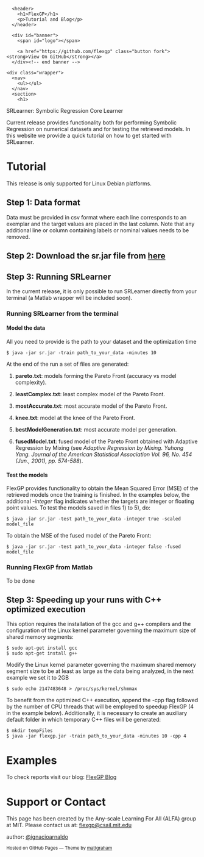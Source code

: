 <!doctype html>
<html>
  <head>
    <meta charset="utf-8">
    <meta http-equiv="X-UA-Compatible" content="chrome=1">
    <title>FlexGP by flexgp</title>
    <link rel="stylesheet" href="stylesheets/styles.css">
    <link rel="stylesheet" href="stylesheets/pygment_trac.css">
    <script src="https://ajax.googleapis.com/ajax/libs/jquery/1.7.1/jquery.min.js"></script>
    <script src="javascripts/main.js"></script>
    <!--[if lt IE 9]>
      <script src="//html5shiv.googlecode.com/svn/trunk/html5.js"></script>
    <![endif]-->
    <meta name="viewport" content="width=device-width, initial-scale=1, user-scalable=no">

  </head>
  <body>

      <header>
        <h1>FlexGP</h1>
        <p>Tutorial and Blog</p>
      </header>

      <div id="banner">
        <span id="logo"></span>

        <a href="https://github.com/flexgp" class="button fork"><strong>View On GitHub</strong></a>
      </div><!-- end banner -->

    <div class="wrapper">
      <nav>
        <ul></ul>
      </nav>
      <section>
        <h1>
<a name="flexgp-machine-learning-with-genetic-programming" class="anchor" 
href="#flexgp-machine-learning-with-genetic-programming"><span class="octicon 
octicon-link"></span></a>SRLearner: Symbolic Regression Core Learner</h1>

<p>Current release provides functionality both for performing Symbolic Regression on numerical datasets and 
for testing the retrieved models. In this website we provide a quick tutorial on how to get started with SRLearner.</p>

<h1>
<a name="tutorial" class="anchor" href="#tutorial"><span class="octicon octicon-link"></span></a>Tutorial</h1>

<p>This release is only supported for Linux Debian platforms.</p>

<h2>
<a name="step-2-data-format" class="anchor" href="#step-2-data-format"><span class="octicon 
octicon-link"></span></a>Step 1: Data format</h2>

<p>Data must be provided in csv format where each line corresponds to an exemplar and the target values are placed 
in the last column. Note that any additional line or column containing labels or nominal values needs to be removed.</p>

<h2>
<a name="step-1-download-the-flexgpjar-file-from-here" class="anchor" 
href="#step-1-download-the-flexgpjar-file-from-here"><span class="octicon 
octicon-link"></span></a>Step 2: Download the sr.jar file from <a href="https://github.com/flexgp/flexgp.github.io/releases">here</a>
</h2>

<h2>
<a name="step-3-running-flexgp" class="anchor" href="#step-3-running-flexgp"><span class="octicon 
octicon-link"></span></a>Step 3: Running SRLearner</h2>

<p>In the current release, it is only possible to run SRLearner directly from your terminal (a Matlab wrapper 
will be included soon).</p>

<h3>
<a name="running-flexgp-from-the-terminal" class="anchor" href="#running-flexgp-from-the-terminal"><span 
class="octicon octicon-link"></span></a>Running SRLearner from the terminal</h3>

<h4>
<a name="model-the-data" class="anchor" href="#model-the-data"><span class="octicon octicon-link"></span></a>Model 
the data</h4>

<p>All you need to provide is the path to your dataset and the optimization time</p>

<pre><code>$ java -jar sr.jar -train path_to_your_data -minutes 10 
</code></pre>

<p>At the end of the run a set of files are generated:</p>

<ol>
<li><p><strong>pareto.txt</strong>: models forming the Pareto Front (accuracy vs model complexity).</p></li>
<li><p><strong>leastComplex.txt</strong>: least complex model of the Pareto Front.</p></li>
<li><p><strong>mostAccurate.txt</strong>: most accurate model of the Pareto Front.</p></li>
<li><p><strong>knee.txt</strong>: model at the knee of the Pareto Front.</p></li>
<li><p><strong>bestModelGeneration.txt</strong>: most accurate model per generation.</p></li>
<li><p><strong>fusedModel.txt</strong>: fused model of the Pareto Front obtained with Adaptive Regression 
by Mixing (see <em>Adaptive Regression by Mixing. Yuhong Yang. Journal of the American Statistical Association 
Vol. 96, No. 454 (Jun., 2001), pp. 574-588</em>).</p></li>
</ol><h4>
<a name="test-the-models" class="anchor" href="#test-the-models"><span class="octicon octicon-link"></span></a>Test 
the models</h4>

<p>FlexGP provides functionality to obtain the Mean Squared Error (MSE) of the retrieved models once the training 
is finished. In the examples below, the additional <em>-integer</em> flag indicates whether the targets are integer 
or floating point values. To test the models saved in files 1) to 5), do:</p>

<pre><code>$ java -jar sr.jar -test path_to_your_data -integer true -scaled model_file 
</code></pre>

<p>To obtain the MSE of the fused model of the Pareto Front:</p>

<pre><code>$ java -jar sr.jar -test path_to_your_data -integer false -fused model_file 
</code></pre>

<h3>
<a name="running-flexgp-from-matlab" class="anchor" href="#running-flexgp-from-matlab"><span class="octicon octicon-link"></span></a>Running FlexGP from Matlab</h3>

<p>To be done</p>


<h2>
<a name="step-3-speeding-up-your-runs-with-c-optimized-execution" class="anchor" 
href="#step-3-speeding-up-your-runs-with-c-optimized-execution"><span class="octicon 
octicon-link"></span></a>Step 3: Speeding up your runs with C++ optimized execution</h2>

<p>This option requires the installation of the gcc and g++ compilers and the configuration of the Linux kernel parameter governing the maximum size of shared memory segments:</p>

<pre><code>$ sudo apt-get install gcc
$ sudo apt-get install g++
</code></pre>

<p>Modify the Linux kernel parameter governing the maximum shared memory segment size to be at least as large as the data being analyzed, in the next example we set it to 2GB</p>

<pre><code>$ sudo echo 2147483648 &gt; /proc/sys/kernel/shmmax
</code></pre>

<p>To benefit from the optimized C++ execution, append the -cpp flag followed by the number of CPU threads that will be employed to speedup FlexGP (4 in the example below). Additionally, it is necessary to create an auxiliary default folder in which temporary C++ files will be generated:</p>

<pre><code>$ mkdir tempFiles
$ java -jar flexgp.jar -train path_to_your_data -minutes 10 -cpp 4
</code></pre>

<h1>
<a name="examples" class="anchor" href="#examples"><span class="octicon octicon-link"></span></a>Examples</h1>

<p>To check reports visit our blog:
<a href="blog.html">FlexGP Blog</a></p>

<h1>
<a name="support-or-contact" class="anchor" href="#support-or-contact"><span class="octicon octicon-link"></span></a>Support or Contact</h1>

<p>This page has been created by the Any-scale Learning For All (ALFA) group at MIT. Please contact us at: <a href="mailto:flexgp@csail.mit.edu">flexgp@csail.mit.edu</a> </p>

<p>author: <a href="https://github.com/ignacioarnaldo" class="user-mention">@ignacioarnaldo</a></p>
      </section>
      <footer>
        <p><small>Hosted on GitHub Pages &mdash; Theme by <a href="https://twitter.com/michigangraham">mattgraham</a></small></p>
      </footer>
    </div>
    <!--[if !IE]><script>fixScale(document);</script><![endif]-->
              <script type="text/javascript">
            var gaJsHost = (("https:" == document.location.protocol) ? "https://ssl." : "http://www.");
            document.write(unescape("%3Cscript src='" + gaJsHost + "google-analytics.com/ga.js' type='text/javascript'%3E%3C/script%3E"));
          </script>
          <script type="text/javascript">
            try {
              var pageTracker = _gat._getTracker("flexgp");
            pageTracker._trackPageview();
            } catch(err) {}
          </script>

  </body>
</html>
